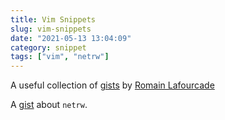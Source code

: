 ```yaml
---
title: Vim Snippets
slug: vim-snippets
date: "2021-05-13 13:04:09"
category: snippet
tags: ["vim", "netrw"]
---
```


A useful collection of
[gists](https://gist.github.com/romainl/4b9f139d2a8694612b924322de1025ce) by
[Romain Lafourcade](https://gist.github.com/romainl)

A [gist](https://gist.github.com/t-mart/610795fcf7998559ea80) about `netrw`.
